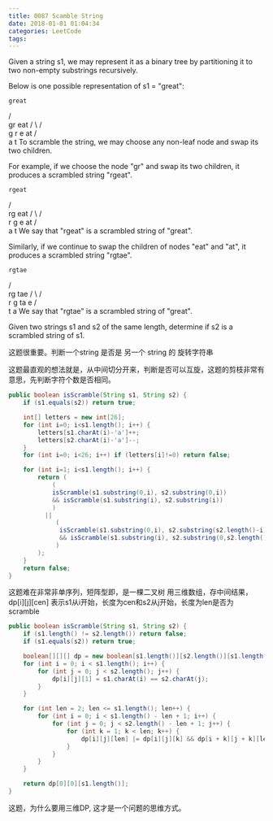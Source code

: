 ```yaml
---
title: 0087 Scamble String
date: 2018-01-01 01:04:34
categories: LeetCode
tags:
---
```



Given a string s1, we may represent it as a binary tree by partitioning it to two non-empty substrings recursively.

Below is one possible representation of s1 = "great":

    great
   /    \
  gr    eat
 / \    /  \
g   r  e   at
           / \
          a   t
To scramble the string, we may choose any non-leaf node and swap its two children.

For example, if we choose the node "gr" and swap its two children, it produces a scrambled string "rgeat".

    rgeat
   /    \
  rg    eat
 / \    /  \
r   g  e   at
           / \
          a   t
We say that "rgeat" is a scrambled string of "great".

Similarly, if we continue to swap the children of nodes "eat" and "at", it produces a scrambled string "rgtae".

    rgtae
   /    \
  rg    tae
 / \    /  \
r   g  ta  e
       / \
      t   a
We say that "rgtae" is a scrambled string of "great".

Given two strings s1 and s2 of the same length, determine if s2 is a scrambled string of s1.


这题很重要。判断一个string 是否是 另一个 string 的 旋转字符串

这题最直观的想法就是，从中间切分开来，判断是否可以互旋，这题的剪枝非常有意思，先判断字符个数是否相同。

```java
public boolean isScramble(String s1, String s2) {
    if (s1.equals(s2)) return true; 

    int[] letters = new int[26];
    for (int i=0; i<s1.length(); i++) {
        letters[s1.charAt(i)-'a']++;
        letters[s2.charAt(i)-'a']--;
    }
    for (int i=0; i<26; i++) if (letters[i]!=0) return false;

    for (int i=1; i<s1.length(); i++) {
        return ( 
            (
            isScramble(s1.substring(0,i), s2.substring(0,i)) 
            && isScramble(s1.substring(i), s2.substring(i))
            )
          || 
             (
              isScramble(s1.substring(0,i), s2.substring(s2.length()-i)) 
              && isScramble(s1.substring(i), s2.substring(0,s2.length()-i))
             )
        );
    }
    return false;
}
```

这题难在非常非单序列，短阵型即，是一棵二叉树
用三维数组，存中间结果，dp[i][j][cen]
表示s1从i开始，长度为cen和s2从j开始，长度为len是否为scramble

```java
public boolean isScramble(String s1, String s2) {  
    if (s1.length() != s2.length()) return false;  
    if (s1.equals(s2)) return true;  

    boolean[][][] dp = new boolean[s1.length()][s2.length()][s1.length() + 1];  
    for (int i = 0; i < s1.length(); i++) {  
        for (int j = 0; j < s2.length(); j++) {  
            dp[i][j][1] = s1.charAt(i) == s2.charAt(j);  
        }  
    }  

    for (int len = 2; len <= s1.length(); len++) {  
        for (int i = 0; i < s1.length() - len + 1; i++) {  
            for (int j = 0; j < s2.length() - len + 1; j++) {  
                for (int k = 1; k < len; k++) {  
                    dp[i][j][len] |= dp[i][j][k] && dp[i + k][j + k][len - k] || dp[i][j + len - k][k] && dp[i + k][j][len - k];  
                }  
            }  
        }  
    }  

    return dp[0][0][s1.length()];  
}  
```

这题，为什么要用三维DP, 这才是一个问题的思维方式。





